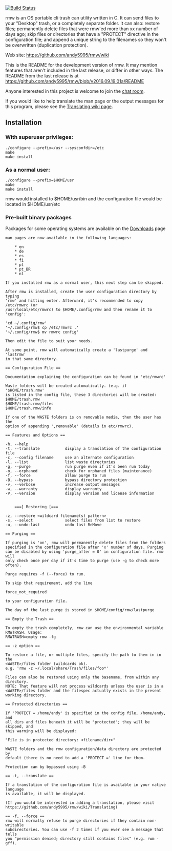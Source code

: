 [![Build Status](https://travis-ci.org/andy5995/rmw.svg?branch=master)](https://travis-ci.org/andy5995/rmw)

rmw is an OS portable cli trash can utility written in C. It can send files to
your "Desktop" trash, or a completely separate folder. It can also: restore
files; permanently delete files that were rmw'ed more than xx number of days
ago; skip files or directories that have a "PROTECT" directive in the
configuration file; and append a unique string to the filenames so they won't
be overwritten (duplication protection).

Web site: https://github.com/andy5995/rmw/wiki

This is the README for the development version of rmw. It may mention
features that aren't included in the last release, or differ in other ways.
The README from the last release is at
https://github.com/andy5995/rmw/blob/v2016.09.19.01a/README

Anyone interested in this project is welcome to join the
[chat room](https://join.slack.com/t/removetowaste/shared_invite/enQtMjU3NTA0NTI2OTgzLTkzMzQxNDhjYzlkM2UxMTA2MzJjNWYyZjAyYzkyNWNmZjJmYWZmYjUyODk2NzNkNzBhMzFjOGZkMTg2MzAxMTM).

If you would like to help translate the man page or the output messages for
this program, please see the
[Translating wiki page](https://github.com/andy5995/rmw/wiki/Translating).

## Installation

### With superuser privileges:

    ./configure --prefix=/usr --sysconfdir=/etc
    make
    make install

### As a normal user:

    ./configure --prefix=$HOME/usr
    make
    make install

rmw would installed to $HOME/usr/bin and the configuration file would be
located in $HOME/usr/etc

### Pre-built binary packages

Packages for some operating systems are available on the
[Downloads](https://github.com/andy5995/rmw/releases) page


```
man pages are now available in the following languages:

    * en
    * de
    * es
    * fi
    * pl
    * pt_BR
    * nl

If you installed rmw as a normal user, this next step can be skipped.

After rmw is installed, create the user configuration directory by typing
'rmw' and hitting enter. Afterward, it's recommended to copy /etc/rmwrc (or
/usr/local/etc/rmwrc) to $HOME/.config/rmw and then rename it to 'config':

'cd ~/.config/rmw'
'~/.config/rmw$ cp /etc/rmwrc .'
'~/.config/rmw$ mv rmwrc config'

Then edit the file to suit your needs.

At some point, rmw will automatically create a 'lastpurge' and 'lastrmw'
in that same directory.

== Configuration File ==

Documentation explaining the configuration can be found in 'etc/rmwrc'

Waste folders will be created automatically. (e.g. if '$HOME/trash.rmw'
is listed in the config file, these 3 directories will be created:
$HOME/trash.rmw
$HOME/trash.rmw/files
$HOME/trash.rmw/info

If one of the WASTE folders is on removable media, then the user has the
option of appending ',removable' (details in etc/rmwrc).

== Features and Options ==

-h, --help
-t, --translate           display a translation of the configuration file
-c, --config filename     use an alternate configuration
-l, --list                list waste directories
-g, --purge               run purge even if it's been run today
-o, --orphaned            check for orphaned files (maintenance)
-f, --force               allow purge to run
-B, --bypass              bypass directory protection
-v, --verbose             increase output messages
-w, --warranty            display warranty
-V, --version             display version and license information


	===] Restoring [===

-z, --restore <wildcard filename(s) pattern>
-s, --select              select files from list to restore
-u, --undo-last           undo last ReMove

== Purging ==

If purging is 'on', rmw will permanently delete files from the folders
specified in the configuration file after 'x' number of days. Purging
can be disabled by using 'purge_after = 0' in configuration file. rmw will
only check once per day if it's time to purge (use -g to check more often).

Purge requires -f (--force) to run.

To skip that requirement, add the line

force_not_required

to your configuration file.

The day of the last purge is stored in $HOME/config/rmw/lastpurge

== Empty the Trash ==

To empty the trash completely, rmw can use the environmental variable
RMWTRASH. Usage:
RMWTRASH=empty rmw -fg

== -z option ==

To restore a file, or multiple files, specify the path to them in in the
<WASTE>/files folder (wildcards ok).
e.g. 'rmw -z ~/.local/share/Trash/files/foo*'

Files can also be restored using only the basename, from within any directory.
NOTE: That feature will not process wildcards unless the user is in a
<WASTE>/files folder and the filespec actually exists in the present
working directory.

== Protected directories ==

If 'PROTECT = /home/andy' is specified in the config file, /home/andy, and
all dirs and files beneath it will be "protected"; they will be skipped, and
this warning will be displayed:

"File is in protected directory: <filename/dir>"

WASTE folders and the rmw configuration/data directory are protected by
default (there is no need to add a 'PROTECT =' line for them.

Protection can by bypassed using -B

== -t, --translate ==

If a translation of the configuration file is available in your native language
is available, it will be displayed.

(If you would be interested in adding a translation, please visit
https://github.com/andy5995/rmw/wiki/Translating)

== -f, --force ==
rmw will normally refuse to purge directories if they contain non-writable
subdirectories. You can use -f 2 times if you ever see a message that tells
you "permission denied; directory still contains files" (e.g. rwm -gff).

```
